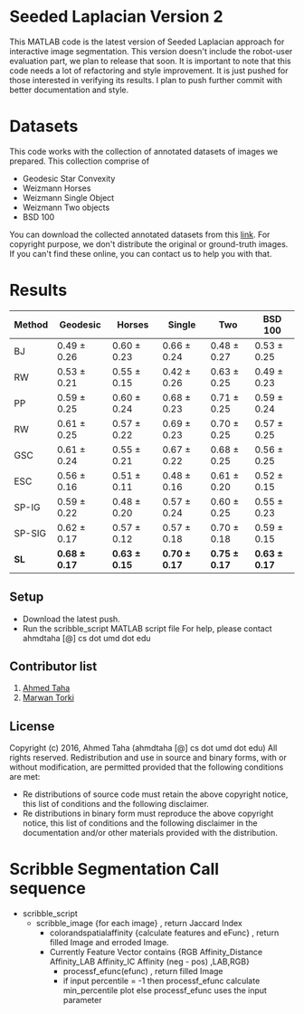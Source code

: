 # Seeded Laplacian Version 2
This MATLAB code is the latest version of Seeded Laplacian approach for interactive image segmentation. This version doesn't include the robot-user evaluation part, we plan to release that soon. It is important to note that this code needs a lot of refactoring and style improvement. It is just pushed for those interested in verifying its results. I plan to push further commit with better documentation and style.


# Datasets
This code works with the collection of annotated datasets of images we prepared. This collection comprise of 
- Geodesic Star Convexity
- Weizmann Horses
- Weizmann Single Object
- Weizmann Two objects
- BSD 100

You can download the collected annotated datasets from this [link](https://drive.google.com/file/d/0B-WgKier2PaCV0x6QldFc2lROUU/view?usp=sharing). For copyright purpose, we don't distribute the original or ground-truth images. If you can't find these online, you can contact us to help you with that. 

# Results

| Method |  Geodesic |  Horses | Single  |  Two | BSD 100 |
|---|---|---|---|---|---|
|BJ|0.49 ± 0.26|0.60 ± 0.23|0.66 ± 0.24|0.48 ± 0.27|0.53 ± 0.25|
|RW|0.53 ± 0.21|0.55 ± 0.15|0.42 ± 0.26|0.63 ± 0.25|0.49 ± 0.23|
|PP|0.59 ± 0.25|0.60 ± 0.24|0.68 ± 0.23|0.71 ± 0.25|0.59 ± 0.24|
|RW|0.61 ± 0.25|0.57 ± 0.22|0.69 ± 0.23|0.70 ± 0.25|0.57 ± 0.25|
|GSC|0.61 ± 0.24|0.55 ± 0.21|0.67 ± 0.22|0.68 ± 0.25|0.56 ± 0.25|
|ESC|0.56 ± 0.16|0.51 ± 0.11|0.48 ± 0.16|0.61 ± 0.20|0.52 ± 0.15|
|SP-IG|0.59 ± 0.22|0.48 ± 0.20|0.57 ± 0.24|0.60 ± 0.25|0.55 ± 0.23|
|SP-SIG|0.62 ± 0.17|0.57 ± 0.12|0.57 ± 0.18|0.70 ± 0.18|0.59 ± 0.15|
|**SL**|**0.68 ± 0.17**|**0.63 ± 0.15**|**0.70 ± 0.17**|**0.75 ± 0.17**|**0.63 ± 0.17**|

## Setup
- Download the latest push.
- Run the scribble_script MATLAB script file
For help, please contact ahmdtaha [@] cs dot umd dot edu

## Contributor list

1. [Ahmed Taha](http://www.cs.umd.edu/~ahmdtaha/) 
2. [Marwan Torki](http://www.eng.alexu.edu.eg/~mtorki/) 

## License
Copyright (c) 2016, Ahmed Taha (ahmdtaha [@] cs dot umd dot edu)
All rights reserved.
Redistribution and use in source and binary forms, with or without modification, are permitted provided that the following conditions are met:
- Re distributions of source code must retain the above copyright notice, this list of conditions and the following disclaimer.
- Re distributions in binary form must reproduce the above copyright notice, this list of conditions and the following disclaimer in the documentation and/or other materials provided with the distribution.


# Scribble Segmentation Call sequence
- scribble_script
	- scribble_image {for each image} , return Jaccard Index
 		- colorandspatialaffinity {calculate features and eFunc} , return filled Image and erroded Image.
 		- Currently Feature Vector contains {RGB Affinity_Distance Affinity_LAB Affinity_IC Affinity (neg - pos) ,LAB,RGB}
 			- processf_efunc(efunc) , return filled Image 
 			- if input percentile = -1 then processf_efunc calculate min_percentile plot
 			 else processf_efunc uses the input parameter 
